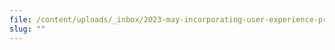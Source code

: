 ```yaml
---
file: /content/uploads/_inbox/2023-may-incorporating-user-experience-practices.pptx
slug: ""
---
```

